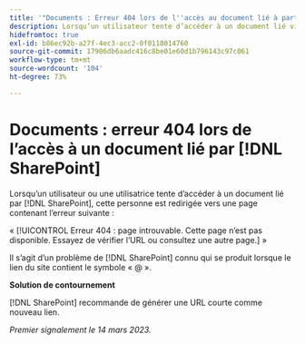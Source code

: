 ```yaml
---
title: '"Documents : Erreur 404 lors de l''accès au document lié à partir de SharePoint'''
description: Lorsqu’un utilisateur tente d’accéder à un document lié via SharePoint, il est amené sur une page avec une erreur 404.
hidefromtoc: true
exl-id: b86ec92b-a27f-4ec3-acc2-0f0118014760
source-git-commit: 17906db6aadc416c8be01e60d1b796143c97c061
workflow-type: tm+mt
source-wordcount: '104'
ht-degree: 73%

---
```


# Documents : erreur 404 lors de l’accès à un document lié par [!DNL SharePoint]

<!--This issue is on the WF and WFP TOCs. By request.-->

Lorsqu’un utilisateur ou une utilisatrice tente d’accéder à un document lié par [!DNL SharePoint], cette personne est redirigée vers une page contenant l’erreur suivante :

« [!UICONTROL Erreur 404 : page introuvable. Cette page n’est pas disponible. Essayez de vérifier l’URL ou consultez une autre page.] »

Il s’agit d’un problème de [!DNL SharePoint] connu qui se produit lorsque le lien du site contient le symbole « @ ».

**Solution de contournement**

[!DNL SharePoint] recommande de générer une URL courte comme nouveau lien.

_Premier signalement le 14 mars 2023._
